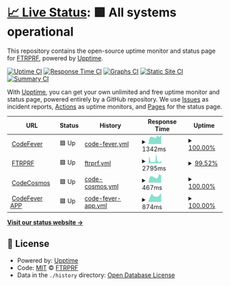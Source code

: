 # [📈 Live Status](https://FTRPRF.github.io/upptime): <!--live status--> **🟩 All systems operational**

This repository contains the open-source uptime monitor and status page for [FTRPRF](https://ftrprf.be/), powered by [Upptime](https://github.com/upptime/upptime).

[![Uptime CI](https://github.com/FTRPRF/upptime/workflows/Uptime%20CI/badge.svg)](https://github.com/FTRPRF/upptime/actions?query=workflow%3A%22Uptime+CI%22)
[![Response Time CI](https://github.com/FTRPRF/upptime/workflows/Response%20Time%20CI/badge.svg)](https://github.com/FTRPRF/upptime/actions?query=workflow%3A%22Response+Time+CI%22)
[![Graphs CI](https://github.com/FTRPRF/upptime/workflows/Graphs%20CI/badge.svg)](https://github.com/FTRPRF/upptime/actions?query=workflow%3A%22Graphs+CI%22)
[![Static Site CI](https://github.com/FTRPRF/upptime/workflows/Static%20Site%20CI/badge.svg)](https://github.com/FTRPRF/upptime/actions?query=workflow%3A%22Static+Site+CI%22)
[![Summary CI](https://github.com/FTRPRF/upptime/workflows/Summary%20CI/badge.svg)](https://github.com/FTRPRF/upptime/actions?query=workflow%3A%22Summary+CI%22)

With [Upptime](https://upptime.js.org), you can get your own unlimited and free uptime monitor and status page, powered entirely by a GitHub repository. We use [Issues](https://github.com/FTRPRF/upptime/issues) as incident reports, [Actions](https://github.com/FTRPRF/upptime/actions) as uptime monitors, and [Pages](https://FTRPRF.github.io/upptime) for the status page.

<!--start: status pages-->
<!-- This summary is generated by Upptime (https://github.com/upptime/upptime) -->
<!-- Do not edit this manually, your changes will be overwritten -->
<!-- prettier-ignore -->
| URL | Status | History | Response Time | Uptime |
| --- | ------ | ------- | ------------- | ------ |
| <img alt="" src="https://icons.duckduckgo.com/ip3/www.codefever.be.ico" height="13"> [CodeFever](https://www.codefever.be) | 🟩 Up | [code-fever.yml](https://github.com/FTRPRF/upptime/commits/HEAD/history/code-fever.yml) | <details><summary><img alt="Response time graph" src="./graphs/code-fever/response-time-week.png" height="20"> 1342ms</summary><br><a href="https://uptime.ftrprf.be/history/code-fever"><img alt="Response time 1337" src="https://img.shields.io/endpoint?url=https%3A%2F%2Fraw.githubusercontent.com%2FFTRPRF%2Fupptime%2FHEAD%2Fapi%2Fcode-fever%2Fresponse-time.json"></a><br><a href="https://uptime.ftrprf.be/history/code-fever"><img alt="24-hour response time 1353" src="https://img.shields.io/endpoint?url=https%3A%2F%2Fraw.githubusercontent.com%2FFTRPRF%2Fupptime%2FHEAD%2Fapi%2Fcode-fever%2Fresponse-time-day.json"></a><br><a href="https://uptime.ftrprf.be/history/code-fever"><img alt="7-day response time 1342" src="https://img.shields.io/endpoint?url=https%3A%2F%2Fraw.githubusercontent.com%2FFTRPRF%2Fupptime%2FHEAD%2Fapi%2Fcode-fever%2Fresponse-time-week.json"></a><br><a href="https://uptime.ftrprf.be/history/code-fever"><img alt="30-day response time 1337" src="https://img.shields.io/endpoint?url=https%3A%2F%2Fraw.githubusercontent.com%2FFTRPRF%2Fupptime%2FHEAD%2Fapi%2Fcode-fever%2Fresponse-time-month.json"></a><br><a href="https://uptime.ftrprf.be/history/code-fever"><img alt="1-year response time 1337" src="https://img.shields.io/endpoint?url=https%3A%2F%2Fraw.githubusercontent.com%2FFTRPRF%2Fupptime%2FHEAD%2Fapi%2Fcode-fever%2Fresponse-time-year.json"></a></details> | <details><summary><a href="https://uptime.ftrprf.be/history/code-fever">100.00%</a></summary><a href="https://uptime.ftrprf.be/history/code-fever"><img alt="All-time uptime 99.89%" src="https://img.shields.io/endpoint?url=https%3A%2F%2Fraw.githubusercontent.com%2FFTRPRF%2Fupptime%2FHEAD%2Fapi%2Fcode-fever%2Fuptime.json"></a><br><a href="https://uptime.ftrprf.be/history/code-fever"><img alt="24-hour uptime 100.00%" src="https://img.shields.io/endpoint?url=https%3A%2F%2Fraw.githubusercontent.com%2FFTRPRF%2Fupptime%2FHEAD%2Fapi%2Fcode-fever%2Fuptime-day.json"></a><br><a href="https://uptime.ftrprf.be/history/code-fever"><img alt="7-day uptime 100.00%" src="https://img.shields.io/endpoint?url=https%3A%2F%2Fraw.githubusercontent.com%2FFTRPRF%2Fupptime%2FHEAD%2Fapi%2Fcode-fever%2Fuptime-week.json"></a><br><a href="https://uptime.ftrprf.be/history/code-fever"><img alt="30-day uptime 99.89%" src="https://img.shields.io/endpoint?url=https%3A%2F%2Fraw.githubusercontent.com%2FFTRPRF%2Fupptime%2FHEAD%2Fapi%2Fcode-fever%2Fuptime-month.json"></a><br><a href="https://uptime.ftrprf.be/history/code-fever"><img alt="1-year uptime 99.89%" src="https://img.shields.io/endpoint?url=https%3A%2F%2Fraw.githubusercontent.com%2FFTRPRF%2Fupptime%2FHEAD%2Fapi%2Fcode-fever%2Fuptime-year.json"></a></details>
| <img alt="" src="https://icons.duckduckgo.com/ip3/www.ftrprf.be.ico" height="13"> [FTRPRF](https://www.ftrprf.be) | 🟩 Up | [ftrprf.yml](https://github.com/FTRPRF/upptime/commits/HEAD/history/ftrprf.yml) | <details><summary><img alt="Response time graph" src="./graphs/ftrprf/response-time-week.png" height="20"> 2795ms</summary><br><a href="https://uptime.ftrprf.be/history/ftrprf"><img alt="Response time 2920" src="https://img.shields.io/endpoint?url=https%3A%2F%2Fraw.githubusercontent.com%2FFTRPRF%2Fupptime%2FHEAD%2Fapi%2Fftrprf%2Fresponse-time.json"></a><br><a href="https://uptime.ftrprf.be/history/ftrprf"><img alt="24-hour response time 1626" src="https://img.shields.io/endpoint?url=https%3A%2F%2Fraw.githubusercontent.com%2FFTRPRF%2Fupptime%2FHEAD%2Fapi%2Fftrprf%2Fresponse-time-day.json"></a><br><a href="https://uptime.ftrprf.be/history/ftrprf"><img alt="7-day response time 2795" src="https://img.shields.io/endpoint?url=https%3A%2F%2Fraw.githubusercontent.com%2FFTRPRF%2Fupptime%2FHEAD%2Fapi%2Fftrprf%2Fresponse-time-week.json"></a><br><a href="https://uptime.ftrprf.be/history/ftrprf"><img alt="30-day response time 2920" src="https://img.shields.io/endpoint?url=https%3A%2F%2Fraw.githubusercontent.com%2FFTRPRF%2Fupptime%2FHEAD%2Fapi%2Fftrprf%2Fresponse-time-month.json"></a><br><a href="https://uptime.ftrprf.be/history/ftrprf"><img alt="1-year response time 2920" src="https://img.shields.io/endpoint?url=https%3A%2F%2Fraw.githubusercontent.com%2FFTRPRF%2Fupptime%2FHEAD%2Fapi%2Fftrprf%2Fresponse-time-year.json"></a></details> | <details><summary><a href="https://uptime.ftrprf.be/history/ftrprf">99.52%</a></summary><a href="https://uptime.ftrprf.be/history/ftrprf"><img alt="All-time uptime 99.71%" src="https://img.shields.io/endpoint?url=https%3A%2F%2Fraw.githubusercontent.com%2FFTRPRF%2Fupptime%2FHEAD%2Fapi%2Fftrprf%2Fuptime.json"></a><br><a href="https://uptime.ftrprf.be/history/ftrprf"><img alt="24-hour uptime 100.00%" src="https://img.shields.io/endpoint?url=https%3A%2F%2Fraw.githubusercontent.com%2FFTRPRF%2Fupptime%2FHEAD%2Fapi%2Fftrprf%2Fuptime-day.json"></a><br><a href="https://uptime.ftrprf.be/history/ftrprf"><img alt="7-day uptime 99.52%" src="https://img.shields.io/endpoint?url=https%3A%2F%2Fraw.githubusercontent.com%2FFTRPRF%2Fupptime%2FHEAD%2Fapi%2Fftrprf%2Fuptime-week.json"></a><br><a href="https://uptime.ftrprf.be/history/ftrprf"><img alt="30-day uptime 99.71%" src="https://img.shields.io/endpoint?url=https%3A%2F%2Fraw.githubusercontent.com%2FFTRPRF%2Fupptime%2FHEAD%2Fapi%2Fftrprf%2Fuptime-month.json"></a><br><a href="https://uptime.ftrprf.be/history/ftrprf"><img alt="1-year uptime 99.71%" src="https://img.shields.io/endpoint?url=https%3A%2F%2Fraw.githubusercontent.com%2FFTRPRF%2Fupptime%2FHEAD%2Fapi%2Fftrprf%2Fuptime-year.json"></a></details>
| <img alt="" src="https://icons.duckduckgo.com/ip3/www.codecosmos.com.ico" height="13"> [CodeCosmos](https://www.codecosmos.com) | 🟩 Up | [code-cosmos.yml](https://github.com/FTRPRF/upptime/commits/HEAD/history/code-cosmos.yml) | <details><summary><img alt="Response time graph" src="./graphs/code-cosmos/response-time-week.png" height="20"> 467ms</summary><br><a href="https://uptime.ftrprf.be/history/code-cosmos"><img alt="Response time 442" src="https://img.shields.io/endpoint?url=https%3A%2F%2Fraw.githubusercontent.com%2FFTRPRF%2Fupptime%2FHEAD%2Fapi%2Fcode-cosmos%2Fresponse-time.json"></a><br><a href="https://uptime.ftrprf.be/history/code-cosmos"><img alt="24-hour response time 371" src="https://img.shields.io/endpoint?url=https%3A%2F%2Fraw.githubusercontent.com%2FFTRPRF%2Fupptime%2FHEAD%2Fapi%2Fcode-cosmos%2Fresponse-time-day.json"></a><br><a href="https://uptime.ftrprf.be/history/code-cosmos"><img alt="7-day response time 467" src="https://img.shields.io/endpoint?url=https%3A%2F%2Fraw.githubusercontent.com%2FFTRPRF%2Fupptime%2FHEAD%2Fapi%2Fcode-cosmos%2Fresponse-time-week.json"></a><br><a href="https://uptime.ftrprf.be/history/code-cosmos"><img alt="30-day response time 442" src="https://img.shields.io/endpoint?url=https%3A%2F%2Fraw.githubusercontent.com%2FFTRPRF%2Fupptime%2FHEAD%2Fapi%2Fcode-cosmos%2Fresponse-time-month.json"></a><br><a href="https://uptime.ftrprf.be/history/code-cosmos"><img alt="1-year response time 442" src="https://img.shields.io/endpoint?url=https%3A%2F%2Fraw.githubusercontent.com%2FFTRPRF%2Fupptime%2FHEAD%2Fapi%2Fcode-cosmos%2Fresponse-time-year.json"></a></details> | <details><summary><a href="https://uptime.ftrprf.be/history/code-cosmos">100.00%</a></summary><a href="https://uptime.ftrprf.be/history/code-cosmos"><img alt="All-time uptime 100.00%" src="https://img.shields.io/endpoint?url=https%3A%2F%2Fraw.githubusercontent.com%2FFTRPRF%2Fupptime%2FHEAD%2Fapi%2Fcode-cosmos%2Fuptime.json"></a><br><a href="https://uptime.ftrprf.be/history/code-cosmos"><img alt="24-hour uptime 100.00%" src="https://img.shields.io/endpoint?url=https%3A%2F%2Fraw.githubusercontent.com%2FFTRPRF%2Fupptime%2FHEAD%2Fapi%2Fcode-cosmos%2Fuptime-day.json"></a><br><a href="https://uptime.ftrprf.be/history/code-cosmos"><img alt="7-day uptime 100.00%" src="https://img.shields.io/endpoint?url=https%3A%2F%2Fraw.githubusercontent.com%2FFTRPRF%2Fupptime%2FHEAD%2Fapi%2Fcode-cosmos%2Fuptime-week.json"></a><br><a href="https://uptime.ftrprf.be/history/code-cosmos"><img alt="30-day uptime 100.00%" src="https://img.shields.io/endpoint?url=https%3A%2F%2Fraw.githubusercontent.com%2FFTRPRF%2Fupptime%2FHEAD%2Fapi%2Fcode-cosmos%2Fuptime-month.json"></a><br><a href="https://uptime.ftrprf.be/history/code-cosmos"><img alt="1-year uptime 100.00%" src="https://img.shields.io/endpoint?url=https%3A%2F%2Fraw.githubusercontent.com%2FFTRPRF%2Fupptime%2FHEAD%2Fapi%2Fcode-cosmos%2Fuptime-year.json"></a></details>
| <img alt="" src="https://icons.duckduckgo.com/ip3/app.codefever.be.ico" height="13"> [CodeFever APP](https://app.codefever.be) | 🟩 Up | [code-fever-app.yml](https://github.com/FTRPRF/upptime/commits/HEAD/history/code-fever-app.yml) | <details><summary><img alt="Response time graph" src="./graphs/code-fever-app/response-time-week.png" height="20"> 874ms</summary><br><a href="https://uptime.ftrprf.be/history/code-fever-app"><img alt="Response time 895" src="https://img.shields.io/endpoint?url=https%3A%2F%2Fraw.githubusercontent.com%2FFTRPRF%2Fupptime%2FHEAD%2Fapi%2Fcode-fever-app%2Fresponse-time.json"></a><br><a href="https://uptime.ftrprf.be/history/code-fever-app"><img alt="24-hour response time 722" src="https://img.shields.io/endpoint?url=https%3A%2F%2Fraw.githubusercontent.com%2FFTRPRF%2Fupptime%2FHEAD%2Fapi%2Fcode-fever-app%2Fresponse-time-day.json"></a><br><a href="https://uptime.ftrprf.be/history/code-fever-app"><img alt="7-day response time 874" src="https://img.shields.io/endpoint?url=https%3A%2F%2Fraw.githubusercontent.com%2FFTRPRF%2Fupptime%2FHEAD%2Fapi%2Fcode-fever-app%2Fresponse-time-week.json"></a><br><a href="https://uptime.ftrprf.be/history/code-fever-app"><img alt="30-day response time 895" src="https://img.shields.io/endpoint?url=https%3A%2F%2Fraw.githubusercontent.com%2FFTRPRF%2Fupptime%2FHEAD%2Fapi%2Fcode-fever-app%2Fresponse-time-month.json"></a><br><a href="https://uptime.ftrprf.be/history/code-fever-app"><img alt="1-year response time 895" src="https://img.shields.io/endpoint?url=https%3A%2F%2Fraw.githubusercontent.com%2FFTRPRF%2Fupptime%2FHEAD%2Fapi%2Fcode-fever-app%2Fresponse-time-year.json"></a></details> | <details><summary><a href="https://uptime.ftrprf.be/history/code-fever-app">100.00%</a></summary><a href="https://uptime.ftrprf.be/history/code-fever-app"><img alt="All-time uptime 100.00%" src="https://img.shields.io/endpoint?url=https%3A%2F%2Fraw.githubusercontent.com%2FFTRPRF%2Fupptime%2FHEAD%2Fapi%2Fcode-fever-app%2Fuptime.json"></a><br><a href="https://uptime.ftrprf.be/history/code-fever-app"><img alt="24-hour uptime 100.00%" src="https://img.shields.io/endpoint?url=https%3A%2F%2Fraw.githubusercontent.com%2FFTRPRF%2Fupptime%2FHEAD%2Fapi%2Fcode-fever-app%2Fuptime-day.json"></a><br><a href="https://uptime.ftrprf.be/history/code-fever-app"><img alt="7-day uptime 100.00%" src="https://img.shields.io/endpoint?url=https%3A%2F%2Fraw.githubusercontent.com%2FFTRPRF%2Fupptime%2FHEAD%2Fapi%2Fcode-fever-app%2Fuptime-week.json"></a><br><a href="https://uptime.ftrprf.be/history/code-fever-app"><img alt="30-day uptime 100.00%" src="https://img.shields.io/endpoint?url=https%3A%2F%2Fraw.githubusercontent.com%2FFTRPRF%2Fupptime%2FHEAD%2Fapi%2Fcode-fever-app%2Fuptime-month.json"></a><br><a href="https://uptime.ftrprf.be/history/code-fever-app"><img alt="1-year uptime 100.00%" src="https://img.shields.io/endpoint?url=https%3A%2F%2Fraw.githubusercontent.com%2FFTRPRF%2Fupptime%2FHEAD%2Fapi%2Fcode-fever-app%2Fuptime-year.json"></a></details>

<!--end: status pages-->

[**Visit our status website →**](https://FTRPRF.github.io/upptime)

## 📄 License

- Powered by: [Upptime](https://github.com/upptime/upptime)
- Code: [MIT](./LICENSE) © [FTRPRF](https://ftrprf.be/)
- Data in the `./history` directory: [Open Database License](https://opendatacommons.org/licenses/odbl/1-0/)
